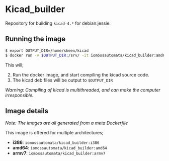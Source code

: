 # Kicad_builder

Repository for building `kicad-4.*` for debian:jessie.

## Running the image
```bash
$ export OUTPUT_DIR=/home/skeen/kicad
$ docker run -v $OUTPUT_DIR:/srv/ -it iomossautomata/kicad_builder:amd64
```

This will;

2. Run the docker image, and start compiling the kicad source code.
3. The kicad deb files will be output to `$OUTPUT_DIR`

*Warning: Compiling of kicad is multithreaded, and can make the computer irresponsible.*

## Image details

*Note: The images are all generated from a meta Dockerfile*

This image is offered for multiple architectures;

 * **i386**: `iomossautomata/kicad_builder:i386`
 * **amd64**: `iomossautomata/kicad_builder:amd64`
 * **armv7**: `iomossautomata/kicad_builder:armv7`
